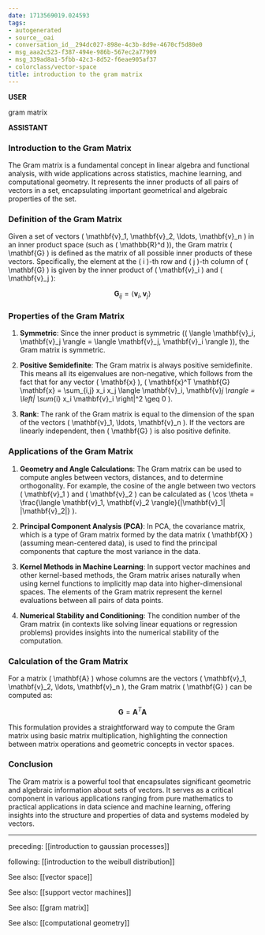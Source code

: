 ```yaml
---
date: 1713569019.024593
tags:
- autogenerated
- source__oai
- conversation_id__294dc027-898e-4c3b-8d9e-4670cf5d80e0
- msg_aaa2c523-f387-494e-986b-567ec2a77909
- msg_339ad8a1-5fbb-42c3-8d52-f6eae905af37
- colorclass/vector-space
title: introduction to the gram matrix
---
```


**USER**

gram matrix


**ASSISTANT**

### Introduction to the Gram Matrix

The Gram matrix is a fundamental concept in linear algebra and functional analysis, with wide applications across statistics, machine learning, and computational geometry. It represents the inner products of all pairs of vectors in a set, encapsulating important geometrical and algebraic properties of the set.

### Definition of the Gram Matrix

Given a set of vectors \( \mathbf{v}_1, \mathbf{v}_2, \ldots, \mathbf{v}_n \) in an inner product space (such as \( \mathbb{R}^d \)), the Gram matrix \( \mathbf{G} \) is defined as the matrix of all possible inner products of these vectors. Specifically, the element at the \( i \)-th row and \( j \)-th column of \( \mathbf{G} \) is given by the inner product of \( \mathbf{v}_i \) and \( \mathbf{v}_j \):

$$
\mathbf{G}_{ij} = \langle \mathbf{v}_i, \mathbf{v}_j \rangle
$$

### Properties of the Gram Matrix

1. **Symmetric**: Since the inner product is symmetric (\( \langle \mathbf{v}_i, \mathbf{v}_j \rangle = \langle \mathbf{v}_j, \mathbf{v}_i \rangle \)), the Gram matrix is symmetric.

2. **Positive Semidefinite**: The Gram matrix is always positive semidefinite. This means all its eigenvalues are non-negative, which follows from the fact that for any vector \( \mathbf{x} \), \( \mathbf{x}^T \mathbf{G} \mathbf{x} = \sum_{i,j} x_i x_j \langle \mathbf{v}_i, \mathbf{v}_j \rangle = \left\| \sum_{i} x_i \mathbf{v}_i \right\|^2 \geq 0 \).

3. **Rank**: The rank of the Gram matrix is equal to the dimension of the span of the vectors \( \mathbf{v}_1, \ldots, \mathbf{v}_n \). If the vectors are linearly independent, then \( \mathbf{G} \) is also positive definite.

### Applications of the Gram Matrix

1. **Geometry and Angle Calculations**: The Gram matrix can be used to compute angles between vectors, distances, and to determine orthogonality. For example, the cosine of the angle between two vectors \( \mathbf{v}_1 \) and \( \mathbf{v}_2 \) can be calculated as \( \cos \theta = \frac{\langle \mathbf{v}_1, \mathbf{v}_2 \rangle}{\|\mathbf{v}_1\| \|\mathbf{v}_2\|} \).

2. **Principal Component Analysis (PCA)**: In PCA, the covariance matrix, which is a type of Gram matrix formed by the data matrix \( \mathbf{X} \) (assuming mean-centered data), is used to find the principal components that capture the most variance in the data.

3. **Kernel Methods in Machine Learning**: In support vector machines and other kernel-based methods, the Gram matrix arises naturally when using kernel functions to implicitly map data into higher-dimensional spaces. The elements of the Gram matrix represent the kernel evaluations between all pairs of data points.

4. **Numerical Stability and Conditioning**: The condition number of the Gram matrix (in contexts like solving linear equations or regression problems) provides insights into the numerical stability of the computation.

### Calculation of the Gram Matrix

For a matrix \( \mathbf{A} \) whose columns are the vectors \( \mathbf{v}_1, \mathbf{v}_2, \ldots, \mathbf{v}_n \), the Gram matrix \( \mathbf{G} \) can be computed as:

$$
\mathbf{G} = \mathbf{A}^T \mathbf{A}
$$

This formulation provides a straightforward way to compute the Gram matrix using basic matrix multiplication, highlighting the connection between matrix operations and geometric concepts in vector spaces.

### Conclusion

The Gram matrix is a powerful tool that encapsulates significant geometric and algebraic information about sets of vectors. It serves as a critical component in various applications ranging from pure mathematics to practical applications in data science and machine learning, offering insights into the structure and properties of data and systems modeled by vectors.


---

preceding: [[introduction to gaussian processes]]  


following: [[introduction to the weibull distribution]]

See also: [[vector space]]


See also: [[support vector machines]]


See also: [[gram matrix]]


See also: [[computational geometry]]
